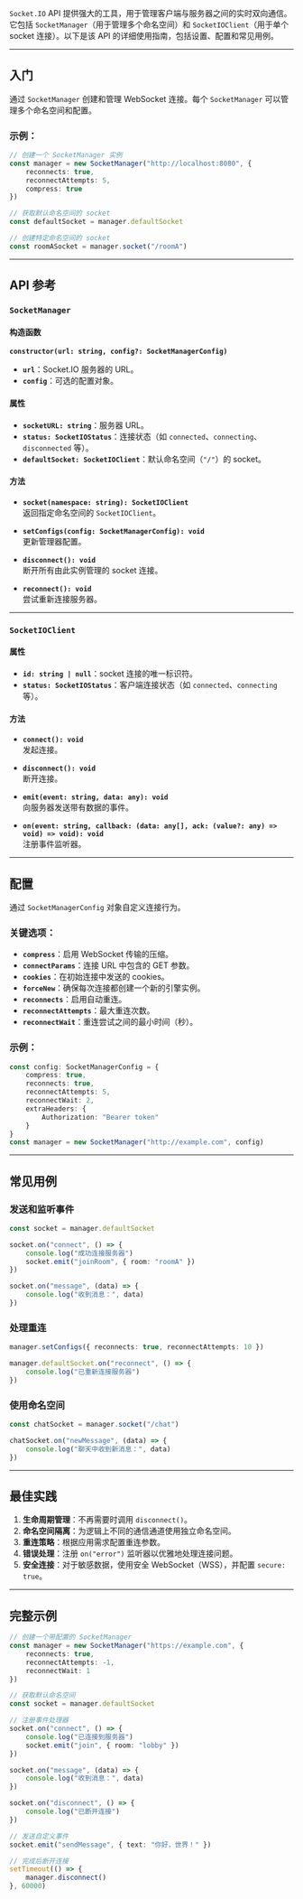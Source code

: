 `Socket.IO` API 提供强大的工具，用于管理客户端与服务器之间的实时双向通信。它包括 `SocketManager`（用于管理多个命名空间）和 `SocketIOClient`（用于单个 socket 连接）。以下是该 API 的详细使用指南，包括设置、配置和常见用例。

---

## 入门

通过 `SocketManager` 创建和管理 WebSocket 连接。每个 `SocketManager` 可以管理多个命名空间和配置。

### 示例：

```typescript
// 创建一个 SocketManager 实例
const manager = new SocketManager("http://localhost:8080", {
    reconnects: true,
    reconnectAttempts: 5,
    compress: true
})

// 获取默认命名空间的 socket
const defaultSocket = manager.defaultSocket

// 创建特定命名空间的 socket
const roomASocket = manager.socket("/roomA")
```

---

## API 参考

### `SocketManager`

#### 构造函数

**`constructor(url: string, config?: SocketManagerConfig)`**

- **`url`**：Socket.IO 服务器的 URL。
- **`config`**：可选的配置对象。

#### 属性

- **`socketURL: string`**：服务器 URL。
- **`status: SocketIOStatus`**：连接状态（如 `connected`、`connecting`、`disconnected` 等）。
- **`defaultSocket: SocketIOClient`**：默认命名空间（`"/"`）的 socket。

#### 方法

- **`socket(namespace: string): SocketIOClient`**  
  返回指定命名空间的 `SocketIOClient`。

- **`setConfigs(config: SocketManagerConfig): void`**  
  更新管理器配置。

- **`disconnect(): void`**  
  断开所有由此实例管理的 socket 连接。

- **`reconnect(): void`**  
  尝试重新连接服务器。

---

### `SocketIOClient`

#### 属性

- **`id: string | null`**：socket 连接的唯一标识符。
- **`status: SocketIOStatus`**：客户端连接状态（如 `connected`、`connecting` 等）。

#### 方法

- **`connect(): void`**  
  发起连接。

- **`disconnect(): void`**  
  断开连接。

- **`emit(event: string, data: any): void`**  
  向服务器发送带有数据的事件。

- **`on(event: string, callback: (data: any[], ack: (value?: any) => void) => void): void`**  
  注册事件监听器。

---

## 配置

通过 `SocketManagerConfig` 对象自定义连接行为。

### 关键选项：

- **`compress`**：启用 WebSocket 传输的压缩。
- **`connectParams`**：连接 URL 中包含的 GET 参数。
- **`cookies`**：在初始连接中发送的 cookies。
- **`forceNew`**：确保每次连接都创建一个新的引擎实例。
- **`reconnects`**：启用自动重连。
- **`reconnectAttempts`**：最大重连次数。
- **`reconnectWait`**：重连尝试之间的最小时间（秒）。

### 示例：

```typescript
const config: SocketManagerConfig = {
    compress: true,
    reconnects: true,
    reconnectAttempts: 5,
    reconnectWait: 2,
    extraHeaders: {
        Authorization: "Bearer token"
    }
}
const manager = new SocketManager("http://example.com", config)
```

---

## 常见用例

### 发送和监听事件

```typescript
const socket = manager.defaultSocket

socket.on("connect", () => {
    console.log("成功连接服务器")
    socket.emit("joinRoom", { room: "roomA" })
})

socket.on("message", (data) => {
    console.log("收到消息：", data)
})
```

### 处理重连

```typescript
manager.setConfigs({ reconnects: true, reconnectAttempts: 10 })

manager.defaultSocket.on("reconnect", () => {
    console.log("已重新连接服务器")
})
```

### 使用命名空间

```typescript
const chatSocket = manager.socket("/chat")

chatSocket.on("newMessage", (data) => {
    console.log("聊天中收到新消息：", data)
})
```

---

## 最佳实践

1. **生命周期管理**：不再需要时调用 `disconnect()`。
2. **命名空间隔离**：为逻辑上不同的通信通道使用独立命名空间。
3. **重连策略**：根据应用需求配置重连参数。
4. **错误处理**：注册 `on("error")` 监听器以优雅地处理连接问题。
5. **安全连接**：对于敏感数据，使用安全 WebSocket（WSS），并配置 `secure: true`。

---

## 完整示例

```typescript
// 创建一个带配置的 SocketManager
const manager = new SocketManager("https://example.com", {
    reconnects: true,
    reconnectAttempts: -1,
    reconnectWait: 1
})

// 获取默认命名空间
const socket = manager.defaultSocket

// 注册事件处理器
socket.on("connect", () => {
    console.log("已连接到服务器")
    socket.emit("join", { room: "lobby" })
})

socket.on("message", (data) => {
    console.log("收到消息：", data)
})

socket.on("disconnect", () => {
    console.log("已断开连接")
})

// 发送自定义事件
socket.emit("sendMessage", { text: "你好，世界！" })

// 完成后断开连接
setTimeout(() => {
    manager.disconnect()
}, 60000)
```